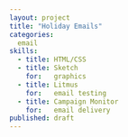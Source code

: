 ```yaml
---
layout: project
title: "Holiday Emails"
categories:
  email
skills:
  - title: HTML/CSS
  - title: Sketch
    for:   graphics
  - title: Litmus
    for:   email testing
  - title: Campaign Monitor
    for:   email delivery
published: draft
---
```

